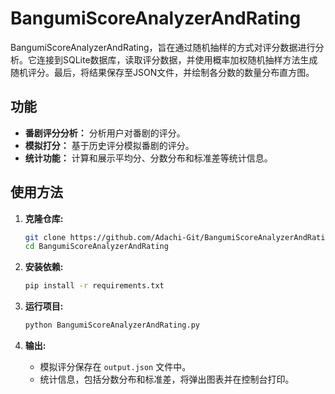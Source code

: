 # BangumiScoreAnalyzerAndRating

BangumiScoreAnalyzerAndRating，旨在通过随机抽样的方式对评分数据进行分析。它连接到SQLite数据库，读取评分数据，并使用概率加权随机抽样方法生成随机评分。最后，将结果保存至JSON文件，并绘制各分数的数量分布直方图。

## 功能

- **番剧评分分析：** 分析用户对番剧的评分。
- **模拟打分：** 基于历史评分模拟番剧的评分。
- **统计功能：** 计算和展示平均分、分数分布和标准差等统计信息。

## 使用方法

1. **克隆仓库:**
    ```bash
    git clone https://github.com/Adachi-Git/BangumiScoreAnalyzerAndRating.git
    cd BangumiScoreAnalyzerAndRating
    ```

2. **安装依赖:**
    ```bash
    pip install -r requirements.txt
    ```

3. **运行项目:**
    ```bash
    python BangumiScoreAnalyzerAndRating.py
    ```

4. **输出:**
   - 模拟评分保存在 `output.json` 文件中。
   - 统计信息，包括分数分布和标准差，将弹出图表并在控制台打印。